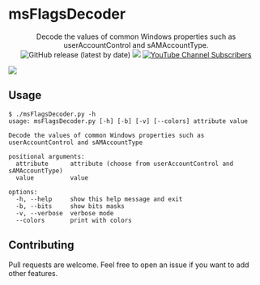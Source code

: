 # msFlagsDecoder

<p align="center">
  Decode the values of common Windows properties such as userAccountControl and sAMAccountType.
  <br>
  <img alt="GitHub release (latest by date)" src="https://img.shields.io/github/v/release/p0dalirius/msFlagsDecoder">
  <a href="https://twitter.com/intent/follow?screen_name=podalirius_" title="Follow"><img src="https://img.shields.io/twitter/follow/podalirius_?label=Podalirius&style=social"></a>
  <a href="https://www.youtube.com/c/Podalirius_?sub_confirmation=1" title="Subscribe"><img alt="YouTube Channel Subscribers" src="https://img.shields.io/youtube/channel/subscribers/UCF_x5O7CSfr82AfNVTKOv_A?style=social"></a>
  <br>
</p>



![](./.github/uac.png)

## Usage

```
$ ./msFlagsDecoder.py -h
usage: msFlagsDecoder.py [-h] [-b] [-v] [--colors] attribute value

Decode the values of common Windows properties such as userAccountControl and sAMAccountType

positional arguments:
  attribute      attribute (choose from userAccountControl and sAMAccountType)
  value          value

options:
  -h, --help     show this help message and exit
  -b, --bits     show bits masks
  -v, --verbose  verbose mode
  --colors       print with colors
```

## Contributing

Pull requests are welcome. Feel free to open an issue if you want to add other features.
